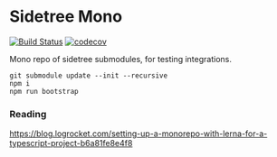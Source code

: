 # Sidetree Mono

[![Build Status](https://travis-ci.org/transmute-industries/sidetree-mono.svg?branch=master)](https://travis-ci.org/transmute-industries/sidetree-mono) [![codecov](https://codecov.io/gh/transmute-industries/sidetree-mono/branch/master/graph/badge.svg)](https://codecov.io/gh/transmute-industries/sidetree-mono)


Mono repo of sidetree submodules, for testing integrations.

```
git submodule update --init --recursive
npm i
npm run bootstrap
```

### Reading

https://blog.logrocket.com/setting-up-a-monorepo-with-lerna-for-a-typescript-project-b6a81fe8e4f8